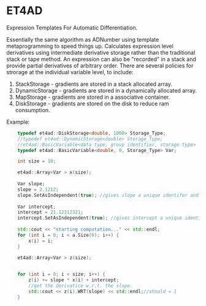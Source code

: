 ET4AD
=====

Expression Templates For Automatic Differentiation. 


Essentially the same algorithm as ADNumber using template metaprogramming to speed things up. Calculates expression level derivatives using intermediate derivative storage rather than the traditional stack or tape method. An expression can also be "recorded" in a stack and provide partial derivatives of arbitrary order. There are several policies for strorage at the individual variable level, to include:

1. StackStorage   - gradients are stored in a stack allocated array.
2. DynamicStorage - gradients are stored in a dynamically allocated array.
3. MapStorage     - gradients are stored in a associative container.
3. DiskStorage    - gradients are stored on the disk to reduce ram consumption.

Example:

```cpp
    typedef et4ad::DiskStorage<double, 1000> Storage_Type;
    //typedef et4ad::DynamicStorage<double> Storage_Type;
    //et4ad::BasicVariable<data type, group identifier, storage type>                      
    typedef et4ad::BasicVariable<double, 0, Storage_Type> Var;

    int size = 10;

    et4ad::Array<Var > x(size);
    
    Var slope;
    slope = 2.1212;
    slope.SetAsIndependent(true); //gives slope a unique identifer and stops it from recording derivative info.
    
    Var intercept;
    intercept = 21.12312321;
    intercept.SetAsIndependent(true); //gives intercept a unique identifer and stops it from recording derivative info.
    
    std::cout << "starting computation..." << std::endl;
    for (int i = 0; i < a.Size(0); i++) {
        x(i) = i;
    }

    et4ad::Array<Var > z(size);
    

    for (int i = 0; i < size; i++) {
        z(i) += slope * x(i) + intercept;
        //get the derivatice w.r.t. the slope.
        std::cout << z(i).WRT(slope) << std::endl;//should = 1
    }
```
